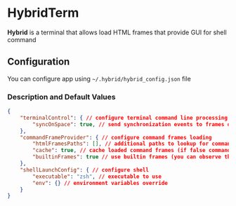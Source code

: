 # HybridTerm

**Hybrid** is a terminal that allows load HTML frames that provide GUI for shell command

## Configuration

You can configure app using `~/.hybrid/hybrid_config.json` file

### Description and Default Values

```json
{
    "terminalControl": { // configure terminal command line processing
        "syncOnSpace": true, // send synchronization events to frames only when count of words changed
    },
    "commandFrameProvider": { // configure command frames loading
        "htmlFramesPaths": [], // additional paths to lookup for command frame
        "cache": true, // cache loaded command frames (if false command frame is being loaded from file every time)
        "builtinFrames": true // use builtin frames (you can observe them in Resources folder of package)
    },
    "shellLaunchConfig": { // configure shell 
        "executable": "zsh", // executable to use 
        "env": {} // environment variables override 
    }
}
```
